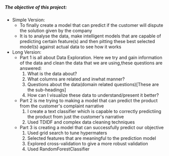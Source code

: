 ##### The objective of this project:
- Simple Version:
  * To finally create a model that can predict if the customer will dispute the solution given by the company
  * It is to analyse the data, make intelligent models that are capable of predicting certain feature(s) and then pitting these best selected model(s) against actual data to see how it works
- Long Version:
  * Part 1 is all about Data Exploration. Here we try and gain information of the data and clean the data that we are using,these questions are answered:
    1. What is the data about?
    2. What columns are related and inwhat manner?
    3. Questions about the data(domain related questions)[These are the sub-headings]
    4. How can I visualize these data to understand/present it better?
  * Part 2 is me trying to making a model that can predict the product from the customer's complaint narrative
    1. I create a text classifier which is capable to correctly predictiing the product from just the customer's narrative
    2. Used TDIDF and complex data cleaning techniques  
  * Part 3 is creating a model that can successfully predict our objective
    1. Used grid search to tune hypermaters
    2. Selected features that are meaningful to the prediction model
    3. Explored cross-validation to give a more robust validation
    4. Used RandomForestClassifier
    
